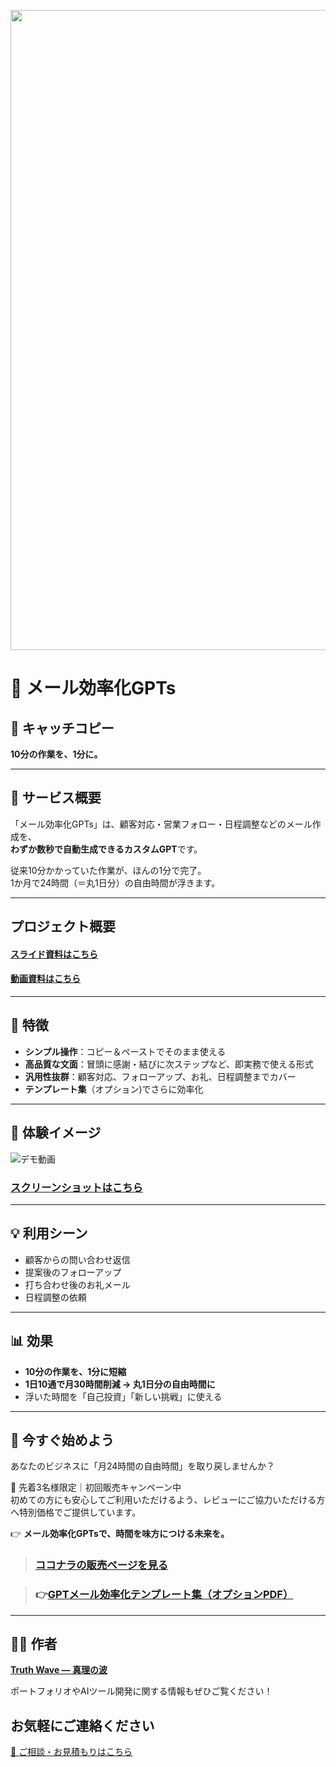 <p align="center">

<img width="1536" height="1024" alt="偉人の知恵で、アイデアを磨き上げる" src="https://github.com/user-attachments/assets/cb45d091-1188-474e-98d8-513f0ee47857" />

</p>

# 📌 メール効率化GPTs

## 🚀 キャッチコピー
**10分の作業を、1分に。**

---

## 📝 サービス概要
「メール効率化GPTs」は、顧客対応・営業フォロー・日程調整などのメール作成を、  
**わずか数秒で自動生成できるカスタムGPT**です。

従来10分かかっていた作業が、ほんの1分で完了。  
1か月で24時間（＝丸1日分）の自由時間が浮きます。

---

## プロジェクト概要
#### [スライド資料はこちら](https://github.com/truthwave/mail-efficiency-gpts/tree/main/%E8%B3%87%E6%96%99/%E3%83%A1%E3%83%BC%E3%83%AB%E5%8A%B9%E7%8E%87%E5%8C%96GPTs)

#### [動画資料はこちら](https://youtu.be/MfXPDFgx4UI)

---

## 🎯 特徴
- **シンプル操作**：コピー＆ペーストでそのまま使える  
- **高品質な文面**：冒頭に感謝・結びに次ステップなど、即実務で使える形式  
- **汎用性抜群**：顧客対応、フォローアップ、お礼、日程調整までカバー  
- **テンプレート集**（オプション)でさらに効率化  

---

## 📸 **体験イメージ**
![デモ動画](https://github.com/TomoAIDayori/mail-efficiency-gpts/blob/main/%E8%B3%87%E6%96%99/%E3%83%87%E3%83%A2%E5%8B%95%E7%94%BB.gif)

### [スクリーンショットはこちら](https://github.com/truthwave/mail-efficiency-gpts/tree/main/%E8%B3%87%E6%96%99/%E3%82%B9%E3%82%AF%E3%83%AA%E3%83%BC%E3%83%B3%E3%82%B7%E3%83%A7%E3%83%83%E3%83%88)


---

## 💡 利用シーン
- 顧客からの問い合わせ返信  
- 提案後のフォローアップ  
- 打ち合わせ後のお礼メール  
- 日程調整の依頼  

---

## 📊 効果
- **10分の作業を、1分に短縮**  
- **1日10通で月30時間削減 → 丸1日分の自由時間に**  
- 浮いた時間を「自己投資」「新しい挑戦」に使える  

---

## 🧭 今すぐ始めよう
あなたのビジネスに「月24時間の自由時間」を取り戻しませんか？ 

🎯 先着3名様限定｜初回販売キャンペーン中
<br>初めての方にも安心してご利用いただけるよう、レビューにご協力いただける方へ特別価格でご提供しています。

👉 **メール効率化GPTsで、時間を味方につける未来を。** 
>  ### [ココナラの販売ページを見る](https://coconala.com/contents_market/pictures/cmf3ndqpl00xr6s0houn6itv9)

> ### 👉[GPTメール効率化テンプレート集（オプションPDF）](https://coconala.com/services/3850924)

---

## 🧑‍💻 作者

**[Truth Wave ― 真理の波](https://github.com/truthwave)**  

ポートフォリオやAIツール開発に関する情報もぜひご覧ください！


## お気軽にご連絡ください
[📩 ご相談・お見積もりはこちら](mailto:realmadrid71214591@gmail.com)

